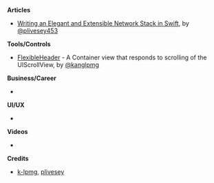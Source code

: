 
**Articles**

* [Writing an Elegant and Extensible Network Stack in Swift](https://medium.com/@peterlivesey/writing-an-elegant-and-extensible-network-stack-in-swift-e2f5d9ab3ea9), by  [@plivesey453](https://twitter.com/plivesey453)

**Tools/Controls**

* [FlexibleHeader](https://github.com/k-lpmg/FlexibleHeader) - A Container view that responds to scrolling of the UIScrollView, by [@kanglpmg](https://twitter.com/kanglpmg)

**Business/Career**

* 

**UI/UX**

* 

**Videos**

*

**Credits**

* [k-lpmg](https://github.com/k-lpmg), [plivesey](https://github.com/plivesey)
